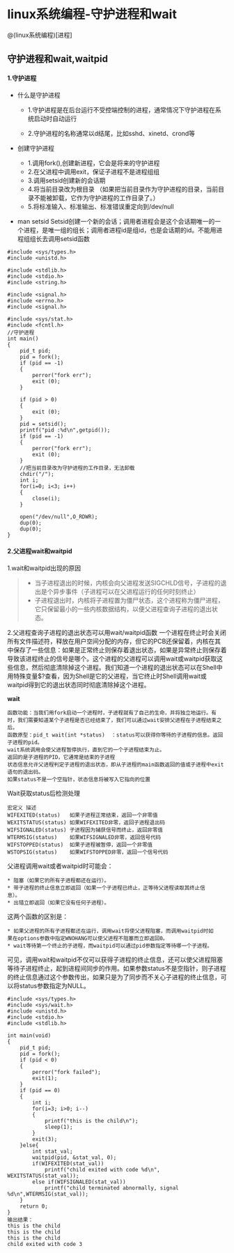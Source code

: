 # linux系统编程-守护进程和wait

@(linux系统编程)[进程]

## 守护进程和wait,waitpid
#### 1.守护进程
* 什么是守护进程

	* 1.守护进程是在后台运行不受控端控制的进程，通常情况下守护进程在系统启动时自动运行

	* 2.守护进程的名称通常以d结尾，比如sshd、xinetd、crond等

* 创建守护进程
	* 1.调用fork(),创建新进程，它会是将来的守护进程
	* 2.在父进程中调用exit，保证子进程不是进程组组
	* 3.调用setsid创建新的会话期
	* 4.将当前目录改为根目录 （如果把当前目录作为守护进程的目录，当前目录不能被卸载，它作为守护进程的工作目录了。）
	* 5.将标准输入、标准输出、标准错误重定向到/dev/null
* man setsid
Setsid创建一个新的会话；调用者进程会是这个会话期唯一的一个进程，是唯一组的组长；调用者进程id是组id，也是会话期的id。不能用进程组组长去调用setsid函数

```
#include <sys/types.h>
#include <unistd.h>

#include <stdlib.h>
#include <stdio.h>
#include <string.h>

#include <signal.h>
#include <errno.h>
#include <signal.h>

#include <sys/stat.h>
#include <fcntl.h>
//守护进程
int main()
{
	pid_t pid;
	pid = fork();
	if (pid == -1)
	{
		perror("fork err");
		exit (0);
	}

	if (pid > 0)
	{
		exit (0);
	}
	pid = setsid();
	printf("pid :%d\n",getpid());
	if (pid == -1)
	{
		perror("fork err");
		exit (0);
	}
	//把当前目录改为守护进程的工作目录，无法卸载
	chdir("/");
	int i;
	for(i=0; i<3; i++)
	{
		close(i);
	}

	open("/dev/null",O_RDWR);
	dup(0);
	dup(0);
}
```
#### 2.父进程wait和waitpid
1.wait和waitpid出现的原因
>* 当子进程退出的时候，内核会向父进程发送SIGCHLD信号，子进程的退出是个异步事件（子进程可以在父进程运行的任何时刻终止）
>*  子进程退出时，内核将子进程置为僵尸状态，这个进程称为僵尸进程，它只保留最小的一些内核数据结构，以便父进程查询子进程的退出状态。

2.父进程查询子进程的退出状态可以用wait/waitpid函数
一个进程在终止时会关闭所有文件描述符，释放在用户空间分配的内存，但它的PCB还保留着，内核在其中保存了一些信息：如果是正常终止则保存着退出状态，如果是异常终止则保存着导致该进程终止的信号是哪个。这个进程的父进程可以调用wait或waitpid获取这些信息，然后彻底清除掉这个进程。我们知道一个进程的退出状态可以在Shell中用特殊变量$?查看，因为Shell是它的父进程，当它终止时Shell调用wait或waitpid得到它的退出状态同时彻底清除掉这个进程。

**wait**
```
函数功能：当我们用fork启动一个进程时，子进程就有了自己的生命，并将独立地运行。有时，我们需要知道某个子进程是否已经结束了，我们可以通过wait安排父进程在子进程结束之后。
函数原型：pid_t wait(int *status)  ：status可以获得你等待的子进程的信息。返回子进程的pid。
wait系统调用会使父进程暂停执行，直到它的一个子进程结束为止。
返回的是子进程的PID，它通常是结束的子进程
状态信息允许父进程判定子进程的退出状态，即从子进程的main函数返回的值或子进程中exit语句的退出码。
如果status不是一个空指针，状态信息将被写入它指向的位置
```

Wait获取status后检测处理
```
宏定义	描述
WIFEXITED(status)	如果子进程正常结束，返回一个非零值
WEXITSTATUS(status)	如果WIFEXITED非零，返回子进程退出码
WIFSIGNALED(status)	子进程因为捕获信号而终止，返回非零值
WTERMSIG(status)	如果WIFSIGNALED非零，返回信号代码
WIFSTOPPED(status)	如果子进程被暂停，返回一个非零值
WSTOPSIG(status)	如果WIFSTOPPED非零，返回一个信号代码
```

父进程调用wait或者waitpid时可能会：
```
* 阻塞（如果它的所有子进程都还在运行）。
* 带子进程的终止信息立即返回（如果一个子进程已终止，正等待父进程读取其终止信
息）。
* 出错立即返回（如果它没有任何子进程）。
```

这两个函数的区别是：
```
* 如果父进程的所有子进程都还在运行，调用wait将使父进程阻塞，而调用waitpid时如
果在options参数中指定WNOHANG可以使父进程不阻塞而立即返回0。
* wait等待第一个终止的子进程，而waitpid可以通过pid参数指定等待哪一个子进程。
```
可见，调用wait和waitpid不仅可以获得子进程的终止信息，还可以使父进程阻塞等待子进程终止，起到进程间同步的作用。如果参数status不是空指针，则子进程的终止信息通过这个参数传出，如果只是为了同步而不关心子进程的终止信息，可以将status参数指定为NULL。
```
#include <sys/types.h>
#include <sys/wait.h>
#include <unistd.h>
#include <stdio.h>
#include <stdlib.h>

int main(void)
{
    pid_t pid;
    pid = fork();
    if (pid < 0)
    {
        perror("fork failed");
        exit(1);
    }
    if (pid == 0)
    {
        int i;
        for(i=3; i>0; i--)
        {
            printf("this is the child\n");
            sleep(1);
        }
        exit(3);
    }else{
        int stat_val;
        waitpid(pid, &stat_val, 0);
        if(WIFEXITED(stat_val))
            printf("child exited with code %d\n", WEXITSTATUS(stat_val));
        else if(WIFSIGNALED(stat_val))
            printf("child terminated abnormally, signal %d\n",WTERMSIG(stat_val));
    }
    return 0;
}
输出结果：
this is the child
this is the child
this is the child
child exited with code 3
```
